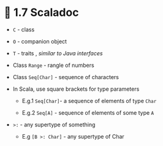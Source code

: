 # 📝 1.7 Scaladoc

* `C` - class

* `O` - companion object

* `T` - traits , *similar to Java interfaces*

* Class `Range` - rangle of numbers

* Class `Seq[Char]` - sequence of characters

* In Scala, use square brackets for type parameters

  * E.g.1 `Seq[Char]`- a sequence of elements of type `Char`

  * E.g.2 `Seq[A]` - sequence of elements of some type `A`

* `>:` - any supertype of something
  * E.g `[B >: Char]` - any supertype of Char
